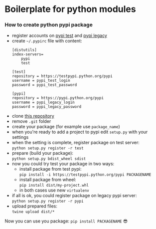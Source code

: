 # Boilerplate for python modules

### How to create python pypi package
* register accounts on [pypi test](https://testpypi.python.org/pypi) and [pypi legacy](https://pypi.python.org/pypi)
* create `~/.pypirc` file with content:
    ```
    [distutils]
    index-servers=
        pypi
        test
    
    [test]
    repository = https://testpypi.python.org/pypi
    username = pypi_test_login
    password = pypi_test_password
    
    [pypi]
    repository = https://pypi.python.org/pypi
    username = pypi_legacy_login
    password = pypi_legacy_password
    ```
* clone [this repository](https://github.com/aLkRicha/pypi_package_template)
* remove `.git` folder
* create your package (for example use `package_name`)
* when you're ready to add a project to pypi edit `setup.py` with your settings
* when the setting is complete, register package on test server:  
    `python setup.py register -r test`
* prepare (build your package):  
    `python setup.py bdist_wheel sdist`
* now you could try test your package in two ways:
    * install package from test pypi:  
        `pip install -i https://testpypi.python.org/pypi PACKAGENAME`
    * install package from wheel:  
        `pip install dist/my-project.whl`
    * in both cases use new `virtualenv` 
* if all is ok, you could register package on legacy pypi server:  
    `python setup.py register -r pypi`
* upload prepared files:  
    `twine upload dist/*`
    
Now you can use you package: `pip install PACKAGENAME` 😎 

